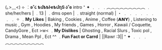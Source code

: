 (｡>﹏<) ⟣ ︰**ʚ˚૮ ҍմҍҍӀҽҍմղՏ ა˚ɞ** intro 
  ⁺ ✦ ﹒  ﹒  ﹒︵︵︵︵︵︵︵︵︵ 
  ﹒she/her/hers  |
 ﹒13  |
 ﹒dms open  |
 ﹒straight (normal)  |
 ・  ﹒  ﹒  ﹒  ﹒  ﹒  ﹒  ﹒  ﹒  ✧
 ﹒**My Likes**  |  Baking , Cookies , Anime , Coffee (𝗔𝗡𝗬) ,  Listening to music , Gym , Hoodies , My friends , Games , Horror , Kawaii / Coquette, CandyGore , Ect >w< 
 ﹒**My Dislikes**  | Ghosting , Racial Slurs , Toxic pol , Drama , Mean Ppl , Ect ^^ 
 ﹒**Fun Fact or Carrd**  | ||Rawr :3||
   ⁺ ✦ ﹒  ﹒  ﹒︵︵︵︵︵︵︵︵︵
